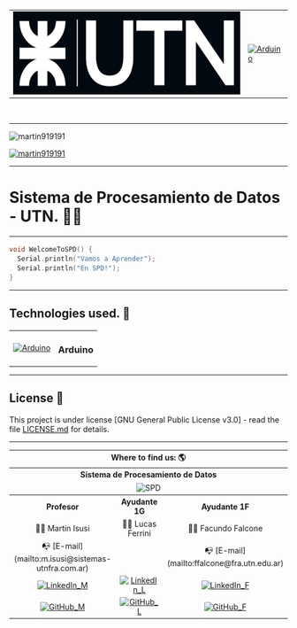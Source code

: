 <table>
  <tr>
  <td>
    <a href="https://github.com/caidevOficial/SPD/" target="_blank"><img alt="Universidad Tecnológica Nacional" src="https://github.com/caidevOficial/Logos/raw/master/Instituciones/logo-utn_black_white.png?raw=true" height="150px" />
  </td>
  <td>
    <a href="https://www.arduino.cc/" target="_blank"><img alt="Arduino" src="https://camo.githubusercontent.com/b3a1cdd20d0f308634ddd4598cdaa729c2d77047f51e66fa7206b9b4bac94c23/68747470733a2f2f63646e2e776f726c64766563746f726c6f676f2e636f6d2f6c6f676f732f61726475696e6f2d312e737667?raw=true" height="150px" />
  </td>
  </tr>
</table></br>

---

<p align="left"> <img src="https://komarev.com/ghpvc/?username=martin919191&label=Profile%20views&color=0e75b6&style=flat" alt="martin919191" /> </p>

<p align="left"> <a href="https://github.com/martin919191"><img src="https://github-profile-trophy.vercel.app/?username=martin919191&theme=nord&column=7" alt="martin919191" /></a> </p>

---

# Sistema de Procesamiento de Datos - UTN. 👨‍💻

---

```cpp
void WelcomeToSPD() {
  Serial.println("Vamos a Aprender");
  Serial.println("En SPD!");
}
```

---

## Technologies used. 📌

<table class="skills">
  <tr>
    <td>
    <a href="https://www.arduino.cc/" target="_blank"><img alt="Arduino" src="https://camo.githubusercontent.com/b3a1cdd20d0f308634ddd4598cdaa729c2d77047f51e66fa7206b9b4bac94c23/68747470733a2f2f63646e2e776f726c64766563746f726c6f676f2e636f6d2f6c6f676f732f61726475696e6f2d312e737667?raw=true" width="50px" height="50px" />
    </td>
    <td>
    <center><h3>Arduino</h3></center>
    </td>
  </tr>
</table>

---

## License 📄

This project is under license [GNU General Public License v3.0] - read the file [LICENSE.md](LICENSE) for details.

---

<table class="whereTo">
  <theader>
    <tr>
      <th colspan="3"><center>Where to find us: 🌎</center></th>
    </tr>
    <tr>
      <th colspan="3"><center>Sistema de Procesamiento de Datos</center></th>
    </tr>
    <tr>
      <td colspan="3">
        <div align='center' id='Logo'>
          <img class="circular" alt="SPD" align='center' src="https://avatars.githubusercontent.com/u/7840474?v=4" width="80px" height="80px"/>
        </div>
      </td>
    </tr>
  </theader>
  <tbody align='center'>
    <th><center>Profesor</center></th>
    <th><center>Ayudante 1G</center></th>
    <th><center>Ayudante 1F</center></th>
    <tr align='center'>
      <td>
        🦸‍♂️ Martin Isusi
      </td>
      <td>
        🦹‍♂️ Lucas Ferrini
      </td>
      <td>
        🦹‍♂️ Facundo Falcone
      </td>
    </tr>
    <tr align='center'>
      <td>
        📭 [E-mail](mailto:m.isusi@sistemas-utnfra.com.ar)
      </td>
      <td>
      </td>
      <td>
        📭 [E-mail](mailto:ffalcone@fra.utn.edu.ar)
      </td>
    </tr>
    <tr>
      <td>
        <a href="https://www.linkedin.com/in/martinisusiseff/"><img alt="LinkedIn_M" src="https://img.shields.io/badge/linkedin-%230077B5.svg?&style=for-the-badge&logo=linkedin&logoColor=white" width="125px" height="30px"/>
      </td>
      <td>
        <a href=""><img alt="LinkedIn_L" src="https://img.shields.io/badge/linkedin-%230077B5.svg?&style=for-the-badge&logo=linkedin&logoColor=white" width="125px" height="30px"/>
      </td>
      <td>
        <a href="https://www.linkedin.com/in/facundo-falcone/"><img alt="LinkedIn_F" src="https://img.shields.io/badge/linkedin-%230077B5.svg?&style=for-the-badge&logo=linkedin&logoColor=white" width="125px" height="30px"/>
      </td>
    </tr>
    <tr>
      <td>
        <a href="https://github.com/martin919191/"><img alt="GitHub_M" src="https://img.shields.io/badge/GitHub-%2312100E.svg?&style=for-the-badge&logo=Github&logoColor=white" width="125px" height="30px" />
      </td>
      <td>
        <a href="https://github.com/LMFT"><img alt="GitHub_L" src="https://img.shields.io/badge/GitHub-%2312100E.svg?&style=for-the-badge&logo=Github&logoColor=white" width="125px" height="30px" />
      </td>
      <td>
        <a href="https://github.com/caidevOficial/"><img alt="GitHub_F" src="https://img.shields.io/badge/GitHub-%2312100E.svg?&style=for-the-badge&logo=Github&logoColor=white" width="125px" height="30px" />
      </td>
    </tr>
  </tbody>
</table>
